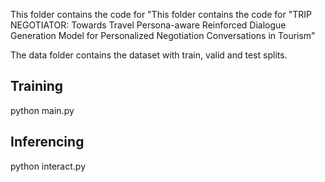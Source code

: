 This folder contains the code for "This folder contains the code for "TRIP NEGOTIATOR: Towards Travel Persona-aware Reinforced Dialogue Generation Model for Personalized Negotiation Conversations in Tourism"

The data folder contains the dataset with train, valid and test splits.

## Training

python main.py


## Inferencing

python interact.py
